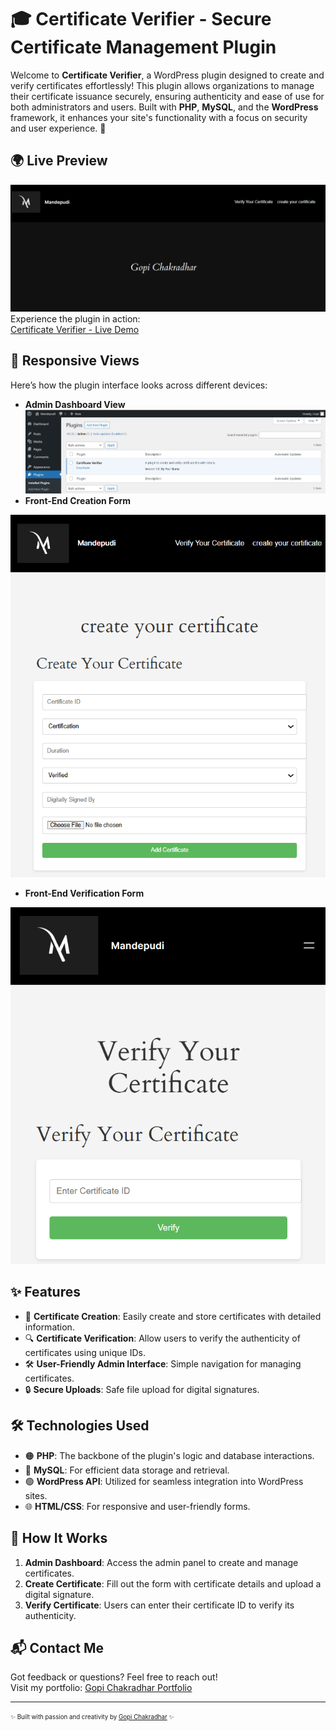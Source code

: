 # 🎓 **Certificate Verifier - Secure Certificate Management Plugin**

Welcome to **Certificate Verifier**, a WordPress plugin designed to create and verify certificates effortlessly! This plugin allows organizations to manage their certificate issuance securely, ensuring authenticity and ease of use for both administrators and users. Built with **PHP**, **MySQL**, and the **WordPress** framework, it enhances your site's functionality with a focus on security and user experience. 🚀

## 🌍 **Live Preview**

![Create Certificate Form](images/home_page.png) 
Experience the plugin in action:  
[Certificate Verifier - Live Demo](http://shivacertverify.unaux.com/)

## 📱 **Responsive Views**

Here’s how the plugin interface looks across different devices:
- **Admin Dashboard View**
![Admin Dashboard](images/dashboard.png) 
- **Front-End Creation Form**

![Create Certificate Form](images/create_certificate.png)  
- **Front-End Verification Form**

  
![Verify Certificate Form](images/verify_certificate.png)  

## ✨ **Features**

- 📜 **Certificate Creation**: Easily create and store certificates with detailed information.
- 🔍 **Certificate Verification**: Allow users to verify the authenticity of certificates using unique IDs.
- 🛠️ **User-Friendly Admin Interface**: Simple navigation for managing certificates.
- 🔒 **Secure Uploads**: Safe file upload for digital signatures.

## 🛠️ **Technologies Used**

- 🟠 **PHP**: The backbone of the plugin's logic and database interactions.
- 🔵 **MySQL**: For efficient data storage and retrieval.
- 🟢 **WordPress API**: Utilized for seamless integration into WordPress sites.
- 🌐 **HTML/CSS**: For responsive and user-friendly forms.

## 🚀 **How It Works**

1. **Admin Dashboard**: Access the admin panel to create and manage certificates.
2.  **Create Certificate**: Fill out the form with certificate details and upload a digital signature.
4. **Verify Certificate**: Users can enter their certificate ID to verify its authenticity.

## 📬 **Contact Me**

Got feedback or questions? Feel free to reach out!  
Visit my portfolio: [Gopi Chakradhar Portfolio](https://mgopiportfolios.netlify.app/)

---

<sub><sup>✨ Built with passion and creativity by [Gopi Chakradhar](https://github.com/Gopi1603) ✨</sup></sub>
